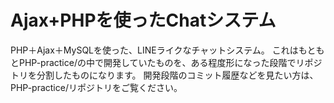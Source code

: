 # Ajax+PHPを使ったChatシステム
PHP＋Ajax＋MySQLを使った、LINEライクなチャットシステム。
これはもともとPHP-practice/の中で開発していたものを、ある程度形になった段階でリポジトリを分割したものになります。
開発段階のコミット履歴などを見たい方は、PHP-practice/リポジトリをご覧ください。
